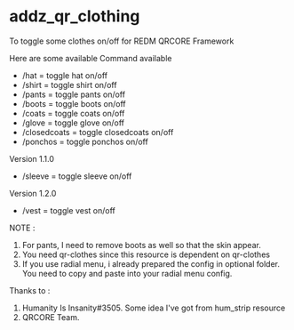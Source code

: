 # addz_qr_clothing
To toggle some clothes on/off for REDM QRCORE Framework

Here are some available Command available

- /hat = toggle hat on/off
- /shirt = toggle shirt on/off
- /pants = toggle pants on/off
- /boots = toggle boots on/off
- /coats = toggle coats on/off
- /glove = toggle glove on/off
- /closedcoats = toggle closedcoats on/off
- /ponchos = toggle ponchos on/off

Version 1.1.0
- /sleeve = toggle sleeve on/off

Version 1.2.0
- /vest = toggle vest on/off

NOTE :

1. For pants, I need to remove boots as well so that the skin appear.
2. You need qr-clothes since this resource is dependent on qr-clothes
3. If you use radial menu, i already prepared the config in optional folder. You need to copy and paste into your radial menu config.

Thanks to :
1. Humanity Is Insanity#3505. Some idea I've got from hum_strip resource
2. QRCORE Team.
